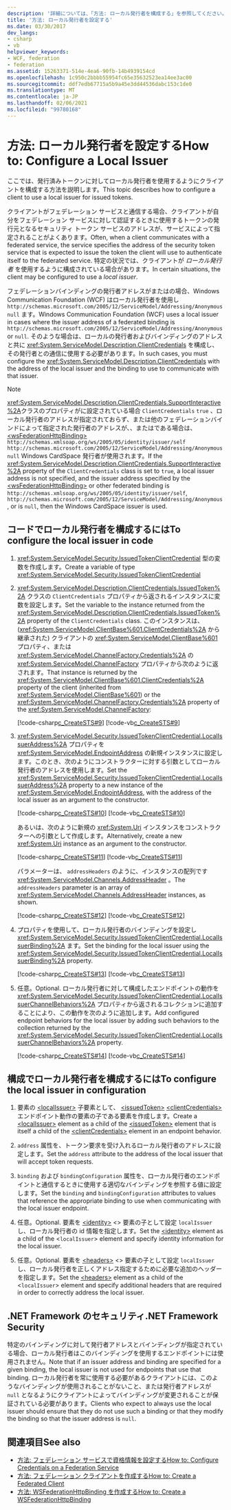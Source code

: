 ```yaml
---
description: '詳細については、「方法: ローカル発行者を構成する」を参照してください。'
title: '方法: ローカル発行者を設定する'
ms.date: 03/30/2017
dev_langs:
- csharp
- vb
helpviewer_keywords:
- WCF, federation
- federation
ms.assetid: 15263371-514e-4ea6-90fb-14b4939154cd
ms.openlocfilehash: 1c950c2bbbb55954fc65e35632523ea14ee3ac00
ms.sourcegitcommit: ddf7edb67715a5b9a45e3dd44536dabc153c1de0
ms.translationtype: MT
ms.contentlocale: ja-JP
ms.lasthandoff: 02/06/2021
ms.locfileid: "99780168"
---
```

# <a name="how-to-configure-a-local-issuer"></a><span data-ttu-id="6f364-103">方法: ローカル発行者を設定する</span><span class="sxs-lookup"><span data-stu-id="6f364-103">How to: Configure a Local Issuer</span></span>

<span data-ttu-id="6f364-104">ここでは、発行済みトークンに対してローカル発行者を使用するようにクライアントを構成する方法を説明します。</span><span class="sxs-lookup"><span data-stu-id="6f364-104">This topic describes how to configure a client to use a local issuer for issued tokens.</span></span>

<span data-ttu-id="6f364-105">クライアントがフェデレーション サービスと通信する場合、クライアントが自分をフェデレーション サービスに対して認証するときに使用するトークンの発行元となるセキュリティ トークン サービスのアドレスが、サービスによって指定されることがよくあります。</span><span class="sxs-lookup"><span data-stu-id="6f364-105">Often, when a client communicates with a federated service, the service specifies the address of the security token service that is expected to issue the token the client will use to authenticate itself to the federated service.</span></span> <span data-ttu-id="6f364-106">特定の状況では、クライアントが *ローカル発行者* を使用するように構成されている場合があります。</span><span class="sxs-lookup"><span data-stu-id="6f364-106">In certain situations, the client may be configured to use a *local issuer*.</span></span>

<span data-ttu-id="6f364-107">フェデレーションバインディングの発行者アドレスがまたはの場合、Windows Communication Foundation (WCF) はローカル発行者を使用し `http://schemas.microsoft.com/2005/12/ServiceModel/Addressing/Anonymous` `null` ます。</span><span class="sxs-lookup"><span data-stu-id="6f364-107">Windows Communication Foundation (WCF) uses a local issuer in cases where the issuer address of a federated binding is `http://schemas.microsoft.com/2005/12/ServiceModel/Addressing/Anonymous` or `null`.</span></span> <span data-ttu-id="6f364-108">そのような場合は、ローカルの発行者およびバインディングのアドレスと共に <xref:System.ServiceModel.Description.ClientCredentials> を構成し、その発行者との通信に使用する必要があります。</span><span class="sxs-lookup"><span data-stu-id="6f364-108">In such cases, you must configure the <xref:System.ServiceModel.Description.ClientCredentials> with the address of the local issuer and the binding to use to communicate with that issuer.</span></span>

> [!NOTE]
> <span data-ttu-id="6f364-109"><xref:System.ServiceModel.Description.ClientCredentials.SupportInteractive%2A>クラスのプロパティがに設定されている場合 `ClientCredentials` `true` 、ローカル発行者のアドレスが指定されておらず、または他のフェデレーションバインドによって指定された発行者のアドレスが、、またはである場合は、 [\<wsFederationHttpBinding>](../../configure-apps/file-schema/wcf/wsfederationhttpbinding.md) `http://schemas.xmlsoap.org/ws/2005/05/identity/issuer/self` `http://schemas.microsoft.com/2005/12/ServiceModel/Addressing/Anonymous` `null` Windows CardSpace 発行者が使用されます。</span><span class="sxs-lookup"><span data-stu-id="6f364-109">If the <xref:System.ServiceModel.Description.ClientCredentials.SupportInteractive%2A> property of the `ClientCredentials` class is set to `true`, a local issuer address is not specified, and the issuer address specified by the [\<wsFederationHttpBinding>](../../configure-apps/file-schema/wcf/wsfederationhttpbinding.md) or other federated binding is `http://schemas.xmlsoap.org/ws/2005/05/identity/issuer/self`, `http://schemas.microsoft.com/2005/12/ServiceModel/Addressing/Anonymous`, or is `null`, then the Windows CardSpace issuer is used.</span></span>

## <a name="to-configure-the-local-issuer-in-code"></a><span data-ttu-id="6f364-110">コードでローカル発行者を構成するには</span><span class="sxs-lookup"><span data-stu-id="6f364-110">To configure the local issuer in code</span></span>

1. <span data-ttu-id="6f364-111"><xref:System.ServiceModel.Security.IssuedTokenClientCredential> 型の変数を作成します。</span><span class="sxs-lookup"><span data-stu-id="6f364-111">Create a variable of type <xref:System.ServiceModel.Security.IssuedTokenClientCredential></span></span>

2. <span data-ttu-id="6f364-112"><xref:System.ServiceModel.Description.ClientCredentials.IssuedToken%2A> クラスの `ClientCredentials` プロパティから返されるインスタンスに変数を設定します。</span><span class="sxs-lookup"><span data-stu-id="6f364-112">Set the variable to the instance returned from the <xref:System.ServiceModel.Description.ClientCredentials.IssuedToken%2A> property of the `ClientCredentials` class.</span></span> <span data-ttu-id="6f364-113">このインスタンスは、(<xref:System.ServiceModel.ClientBase%601.ClientCredentials%2A> から継承された) クライアントの <xref:System.ServiceModel.ClientBase%601> プロパティ、または <xref:System.ServiceModel.ChannelFactory.Credentials%2A> の <xref:System.ServiceModel.ChannelFactory> プロパティから次のように返されます。</span><span class="sxs-lookup"><span data-stu-id="6f364-113">That instance is returned by the <xref:System.ServiceModel.ClientBase%601.ClientCredentials%2A> property of the client (inherited from <xref:System.ServiceModel.ClientBase%601>) or the <xref:System.ServiceModel.ChannelFactory.Credentials%2A> property of the <xref:System.ServiceModel.ChannelFactory>:</span></span>

     [!code-csharp[c_CreateSTS#9](../../../../samples/snippets/csharp/VS_Snippets_CFX/c_creatests/cs/source.cs#9)]
     [!code-vb[c_CreateSTS#9](../../../../samples/snippets/visualbasic/VS_Snippets_CFX/c_creatests/vb/source.vb#9)]

3. <span data-ttu-id="6f364-114"><xref:System.ServiceModel.Security.IssuedTokenClientCredential.LocalIssuerAddress%2A> プロパティを <xref:System.ServiceModel.EndpointAddress> の新規インスタンスに設定します。このとき、次のようにコンストラクターに対する引数としてローカル発行者のアドレスを使用します。</span><span class="sxs-lookup"><span data-stu-id="6f364-114">Set the <xref:System.ServiceModel.Security.IssuedTokenClientCredential.LocalIssuerAddress%2A> property to a new instance of the <xref:System.ServiceModel.EndpointAddress>, with the address of the local issuer as an argument to the constructor.</span></span>

     [!code-csharp[c_CreateSTS#10](../../../../samples/snippets/csharp/VS_Snippets_CFX/c_creatests/cs/source.cs#10)]
     [!code-vb[c_CreateSTS#10](../../../../samples/snippets/visualbasic/VS_Snippets_CFX/c_creatests/vb/source.vb#10)]

     <span data-ttu-id="6f364-115">あるいは、次のように新規の <xref:System.Uri> インスタンスをコンストラクターへの引数として作成します。</span><span class="sxs-lookup"><span data-stu-id="6f364-115">Alternatively, create a new <xref:System.Uri> instance as an argument to the constructor.</span></span>

     [!code-csharp[c_CreateSTS#11](../../../../samples/snippets/csharp/VS_Snippets_CFX/c_creatests/cs/source.cs#11)]
     [!code-vb[c_CreateSTS#11](../../../../samples/snippets/visualbasic/VS_Snippets_CFX/c_creatests/vb/source.vb#11)]

     <span data-ttu-id="6f364-116">パラメーターは、 `addressHeaders` のように、インスタンスの配列です <xref:System.ServiceModel.Channels.AddressHeader> 。</span><span class="sxs-lookup"><span data-stu-id="6f364-116">The `addressHeaders` parameter is an array of <xref:System.ServiceModel.Channels.AddressHeader> instances, as shown.</span></span>

     [!code-csharp[c_CreateSTS#12](../../../../samples/snippets/csharp/VS_Snippets_CFX/c_creatests/cs/source.cs#12)]
     [!code-vb[c_CreateSTS#12](../../../../samples/snippets/visualbasic/VS_Snippets_CFX/c_creatests/vb/source.vb#12)]

4. <span data-ttu-id="6f364-117">プロパティを使用して、ローカル発行者のバインディングを設定し <xref:System.ServiceModel.Security.IssuedTokenClientCredential.LocalIssuerBinding%2A> ます。</span><span class="sxs-lookup"><span data-stu-id="6f364-117">Set the binding for the local issuer using the <xref:System.ServiceModel.Security.IssuedTokenClientCredential.LocalIssuerBinding%2A> property.</span></span>

     [!code-csharp[c_CreateSTS#13](../../../../samples/snippets/csharp/VS_Snippets_CFX/c_creatests/cs/source.cs#13)]
     [!code-vb[c_CreateSTS#13](../../../../samples/snippets/visualbasic/VS_Snippets_CFX/c_creatests/vb/source.vb#13)]

5. <span data-ttu-id="6f364-118">任意。</span><span class="sxs-lookup"><span data-stu-id="6f364-118">Optional.</span></span> <span data-ttu-id="6f364-119">ローカル発行者に対して構成したエンドポイントの動作を <xref:System.ServiceModel.Security.IssuedTokenClientCredential.LocalIssuerChannelBehaviors%2A> プロパティから返されるコレクションに追加することにより、この動作を次のように追加します。</span><span class="sxs-lookup"><span data-stu-id="6f364-119">Add configured endpoint behaviors for the local issuer by adding such behaviors to the collection returned by the <xref:System.ServiceModel.Security.IssuedTokenClientCredential.LocalIssuerChannelBehaviors%2A> property.</span></span>

     [!code-csharp[c_CreateSTS#14](../../../../samples/snippets/csharp/VS_Snippets_CFX/c_creatests/cs/source.cs#14)]
     [!code-vb[c_CreateSTS#14](../../../../samples/snippets/visualbasic/VS_Snippets_CFX/c_creatests/vb/source.vb#14)]

## <a name="to-configure-the-local-issuer-in-configuration"></a><span data-ttu-id="6f364-120">構成でローカル発行者を構成するには</span><span class="sxs-lookup"><span data-stu-id="6f364-120">To configure the local issuer in configuration</span></span>

1. <span data-ttu-id="6f364-121">要素の [\<localIssuer>](../../configure-apps/file-schema/wcf/localissuer.md) 子要素として、 [\<issuedToken>](../../configure-apps/file-schema/wcf/issuedtoken.md) [\<clientCredentials>](../../configure-apps/file-schema/wcf/clientcredentials.md) エンドポイント動作の要素の子である要素を作成します。</span><span class="sxs-lookup"><span data-stu-id="6f364-121">Create a [\<localIssuer>](../../configure-apps/file-schema/wcf/localissuer.md) element as a child of the [\<issuedToken>](../../configure-apps/file-schema/wcf/issuedtoken.md) element that is itself a child of the [\<clientCredentials>](../../configure-apps/file-schema/wcf/clientcredentials.md) element in an endpoint behavior.</span></span>

2. <span data-ttu-id="6f364-122">`address` 属性を、トークン要求を受け入れるローカル発行者のアドレスに設定します。</span><span class="sxs-lookup"><span data-stu-id="6f364-122">Set the `address` attribute to the address of the local issuer that will accept token requests.</span></span>

3. <span data-ttu-id="6f364-123">`binding` および `bindingConfiguration` 属性を、ローカル発行者のエンドポイントと通信するときに使用する適切なバインディングを参照する値に設定します。</span><span class="sxs-lookup"><span data-stu-id="6f364-123">Set the `binding` and `bindingConfiguration` attributes to values that reference the appropriate binding to use when communicating with the local issuer endpoint.</span></span>

4. <span data-ttu-id="6f364-124">任意。</span><span class="sxs-lookup"><span data-stu-id="6f364-124">Optional.</span></span> <span data-ttu-id="6f364-125">要素を [\<identity>](../../configure-apps/file-schema/wcf/identity.md) <> 要素の子として設定 `localIssuer` し、ローカル発行者の id 情報を指定します。</span><span class="sxs-lookup"><span data-stu-id="6f364-125">Set the [\<identity>](../../configure-apps/file-schema/wcf/identity.md) element as a child of the <`localIssuer`> element and specify identity information for the local issuer.</span></span>

5. <span data-ttu-id="6f364-126">任意。</span><span class="sxs-lookup"><span data-stu-id="6f364-126">Optional.</span></span> <span data-ttu-id="6f364-127">要素を [\<headers>](../../configure-apps/file-schema/wcf/headers.md) <> 要素の子として設定 `localIssuer` し、ローカル発行者を正しくアドレス指定するために必要な追加のヘッダーを指定します。</span><span class="sxs-lookup"><span data-stu-id="6f364-127">Set the [\<headers>](../../configure-apps/file-schema/wcf/headers.md) element as a child of the <`localIssuer`> element and specify additional headers that are required in order to correctly address the local issuer.</span></span>

## <a name="net-framework-security"></a><span data-ttu-id="6f364-128">.NET Framework のセキュリティ</span><span class="sxs-lookup"><span data-stu-id="6f364-128">.NET Framework Security</span></span>

<span data-ttu-id="6f364-129">特定のバインディングに対して発行者アドレスとバインディングが指定されている場合、ローカル発行者はこのバインディングを使用するエンドポイントには使用されません。</span><span class="sxs-lookup"><span data-stu-id="6f364-129">Note that if an issuer address and binding are specified for a given binding, the local issuer is not used for endpoints that use that binding.</span></span> <span data-ttu-id="6f364-130">ローカル発行者を常に使用する必要があるクライアントには、このようなバインディングが使用されることがないこと、または発行者アドレスが `null` となるようにクライアントによってバインディングが変更されることが保証されている必要があります。</span><span class="sxs-lookup"><span data-stu-id="6f364-130">Clients who expect to always use the local issuer should ensure that they do not use such a binding or that they modify the binding so that the issuer address is `null`.</span></span>

## <a name="see-also"></a><span data-ttu-id="6f364-131">関連項目</span><span class="sxs-lookup"><span data-stu-id="6f364-131">See also</span></span>

- [<span data-ttu-id="6f364-132">方法: フェデレーション サービスで資格情報を設定する</span><span class="sxs-lookup"><span data-stu-id="6f364-132">How to: Configure Credentials on a Federation Service</span></span>](how-to-configure-credentials-on-a-federation-service.md)
- [<span data-ttu-id="6f364-133">方法: フェデレーション クライアントを作成する</span><span class="sxs-lookup"><span data-stu-id="6f364-133">How to: Create a Federated Client</span></span>](how-to-create-a-federated-client.md)
- [<span data-ttu-id="6f364-134">方法: WSFederationHttpBinding を作成する</span><span class="sxs-lookup"><span data-stu-id="6f364-134">How to: Create a WSFederationHttpBinding</span></span>](how-to-create-a-wsfederationhttpbinding.md)
